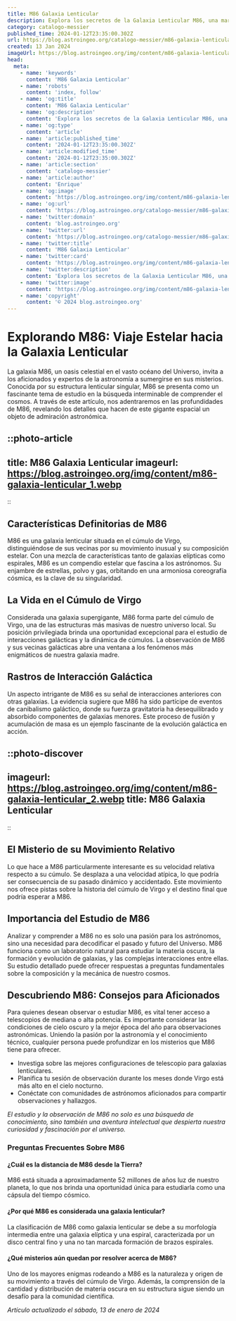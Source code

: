```yaml
---
title: M86 Galaxia Lenticular
description: Explora los secretos de la Galaxia Lenticular M86, una maravilla astronómica que deslumbra en el cúmulo de Virgo. Descubre su esencia celestial.
category: catalogo-messier
published_time: 2024-01-12T23:35:00.302Z
url: https://blog.astroingeo.org/catalogo-messier/m86-galaxia-lenticular
created: 13 Jan 2024
imageUrl: https://blog.astroingeo.org/img/content/m86-galaxia-lenticular_1.webp
head:
  meta:
    - name: 'keywords'
      content: 'M86 Galaxia Lenticular'
    - name: 'robots'
      content: 'index, follow'
    - name: 'og:title'
      content: 'M86 Galaxia Lenticular'
    - name: 'og:description'
      content: 'Explora los secretos de la Galaxia Lenticular M86, una maravilla astronómica que deslumbra en el cúmulo de Virgo. Descubre su esencia celestial.'
    - name: 'og:type'
      content: 'article'
    - name: 'article:published_time'
      content: '2024-01-12T23:35:00.302Z'
    - name: 'article:modified_time'
      content: '2024-01-12T23:35:00.302Z'
    - name: 'article:section'
      content: 'catalogo-messier'
    - name: 'article:author'
      content: 'Enrique'
    - name: 'og:image'
      content: 'https://blog.astroingeo.org/img/content/m86-galaxia-lenticular_1.webp'
    - name: 'og:url'
      content: 'https://blog.astroingeo.org/catalogo-messier/m86-galaxia-lenticular'
    - name: 'twitter:domain'
      content: 'blog.astroingeo.org'
    - name: 'twitter:url'
      content: 'https://blog.astroingeo.org/catalogo-messier/m86-galaxia-lenticular'
    - name: 'twitter:title'
      content: 'M86 Galaxia Lenticular'
    - name: 'twitter:card'
      content: 'https://blog.astroingeo.org/img/content/m86-galaxia-lenticular_1.webp'
    - name: 'twitter:description'
      content: 'Explora los secretos de la Galaxia Lenticular M86, una maravilla astronómica que deslumbra en el cúmulo de Virgo. Descubre su esencia celestial.'
    - name: 'twitter:image'
      content: 'https://blog.astroingeo.org/img/content/m86-galaxia-lenticular_1.webp'
    - name: 'copyright'
      content: '© 2024 blog.astroingeo.org'
---
```

# Explorando M86: Viaje Estelar hacia la Galaxia Lenticular

La galaxia M86, un oasis celestial en el vasto océano del Universo, invita a los aficionados y expertos de la astronomía a sumergirse en sus misterios. Conocida por su estructura lenticular singular, M86 se presenta como un fascinante tema de estudio en la búsqueda interminable de comprender el cosmos. A través de este artículo, nos adentraremos en las profundidades de M86, revelando los detalles que hacen de este gigante espacial un objeto de admiración astronómica.


::photo-article
---
title: M86 Galaxia Lenticular
imageurl: https://blog.astroingeo.org/img/content/m86-galaxia-lenticular_1.webp
---
::


## Características Definitorias de M86

M86 es una galaxia lenticular situada en el cúmulo de Virgo, distinguiéndose de sus vecinas por su movimiento inusual y su composición estelar. Con una mezcla de características tanto de galaxias elípticas como espirales, M86 es un compendio estelar que fascina a los astrónomos. Su enjambre de estrellas, polvo y gas, orbitando en una armoniosa coreografía cósmica, es la clave de su singularidad.

## La Vida en el Cúmulo de Virgo

Considerada una galaxia supergigante, M86 forma parte del cúmulo de Virgo, una de las estructuras más masivas de nuestro universo local. Su posición privilegiada brinda una oportunidad excepcional para el estudio de interacciones galácticas y la dinámica de cúmulos. La observación de M86 y sus vecinas galácticas abre una ventana a los fenómenos más enigmáticos de nuestra galaxia madre.

## Rastros de Interacción Galáctica

Un aspecto intrigante de M86 es su señal de interacciones anteriores con otras galaxias. La evidencia sugiere que M86 ha sido partícipe de eventos de canibalismo galáctico, donde su fuerza gravitatoria ha desequilibrado y absorbido componentes de galaxias menores. Este proceso de fusión y acumulación de masa es un ejemplo fascinante de la evolución galáctica en acción.


::photo-discover
---
imageurl: https://blog.astroingeo.org/img/content/m86-galaxia-lenticular_2.webp
title: M86 Galaxia Lenticular
---
::


## El Misterio de su Movimiento Relativo

Lo que hace a M86 particularmente interesante es su velocidad relativa respecto a su cúmulo. Se desplaza a una velocidad atípica, lo que podría ser consecuencia de su pasado dinámico y accidentado. Este movimiento nos ofrece pistas sobre la historia del cúmulo de Virgo y el destino final que podría esperar a M86.

## Importancia del Estudio de M86

Analizar y comprender a M86 no es solo una pasión para los astrónomos, sino una necesidad para decodificar el pasado y futuro del Universo. M86 funciona como un laboratorio natural para estudiar la materia oscura, la formación y evolución de galaxias, y las complejas interacciones entre ellas. Su estudio detallado puede ofrecer respuestas a preguntas fundamentales sobre la composición y la mecánica de nuestro cosmos.

## Descubriendo M86: Consejos para Aficionados

Para quienes desean observar o estudiar M86, es vital tener acceso a telescopios de mediana o alta potencia. Es importante considerar las condiciones de cielo oscuro y la mejor época del año para observaciones astronómicas. Uniendo la pasión por la astronomía y el conocimiento técnico, cualquier persona puede profundizar en los misterios que M86 tiene para ofrecer.

* Investiga sobre las mejores configuraciones de telescopio para galaxias lenticulares.
* Planifica tu sesión de observación durante los meses donde Virgo está más alto en el cielo nocturno.
* Conéctate con comunidades de astrónomos aficionados para compartir observaciones y hallazgos.

_El estudio y la observación de M86 no solo es una búsqueda de conocimiento, sino también una aventura intelectual que despierta nuestra curiosidad y fascinación por el universo._

### Preguntas Frecuentes Sobre M86

#### ¿Cuál es la distancia de M86 desde la Tierra?
M86 está situada a aproximadamente 52 millones de años luz de nuestro planeta, lo que nos brinda una oportunidad única para estudiarla como una cápsula del tiempo cósmico.

#### ¿Por qué M86 es considerada una galaxia lenticular?
La clasificación de M86 como galaxia lenticular se debe a su morfología intermedia entre una galaxia elíptica y una espiral, caracterizada por un disco central fino y una no tan marcada formación de brazos espirales.

#### ¿Qué misterios aún quedan por resolver acerca de M86?
Uno de los mayores enigmas rodeando a M86 es la naturaleza y origen de su movimiento a través del cúmulo de Virgo. Además, la comprensión de la cantidad y distribución de materia oscura en su estructura sigue siendo un desafío para la comunidad científica.

_Artículo actualizado el sábado, 13 de enero de 2024_
